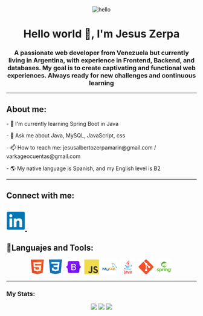 <div id="header" align="center">
    <img src="https://media.giphy.com/media/Wj7lNjMNDxSmc/giphy.gif" alt="hello" width="300">
    <h1 align="center">Hello world 👋, I'm Jesus Zerpa</h1>
    <h3 align="center">A passionate web developer from Venezuela but currently living in Argentina, with experience in Frontend, Backend, and databases. My goal is to create captivating and functional web experiences. Always ready for new challenges and continuous learning</h3>
</div>
<hr>
<h2>About me:</h2>

<p>- 🌱 I'm currently learning Spring Boot in Java </p>
<p>- 💬 Ask me about Java, MySQL, JavaScript, css</p>
<p>- 📫 How to reach me: jesusalbertozerpamarin@gmail.com / varkageocuentas@gmail.com</p>
<p>- 🌎 My native language is Spanish, and my English level is B2</p>
<hr>
<h2>Connect with me:<h2>
<p><a href="https://www.linkedin.com/in/jesus-alberto-zerpa-marin-818ba3198/"><img src="https://github.com/devicons/devicon/blob/master/icons/linkedin/linkedin-original.svg" alt="LindedIn" title="LinkedInd" width="50" height="50"/>&nbsp;</a></p>

<h2>💫Languajes and Tools:</h2>
<div align="center">
    <img src="https://github.com/devicons/devicon/blob/master/icons/html5/html5-original.svg" alt="HTML5" title="HTML5" width="40" height="40"/>&nbsp;
    <img src="https://github.com/devicons/devicon/blob/master/icons/css3/css3-plain.svg" alt="CSS3" title="CSS3" width="40" height="40"/>&nbsp;
    <img src="https://github.com/devicons/devicon/blob/master/icons/bootstrap/bootstrap-original.svg" alt="bootstrap" title="bootstrap" width="40" height="40"/>&nbsp;
    <img src="https://github.com/devicons/devicon/blob/master/icons/javascript/javascript-original.svg" alt="JS" title="JS" width="40" height="40"/>&nbsp;
    <img src="https://github.com/devicons/devicon/blob/master/icons/mysql/mysql-original-wordmark.svg" alt="mysql" title="mysql" width="40" height="40"/>&nbsp;
    <img src="https://github.com/devicons/devicon/blob/master/icons/java/java-original-wordmark.svg" alt="java" title="java" width="40" height="40"/>&nbsp;
    <img src="https://github.com/devicons/devicon/blob/master/icons/git/git-original.svg" alt="git" title="git" width="40" height="40"/>&nbsp;
    <img src="https://github.com/devicons/devicon/blob/master/icons/spring/spring-original-wordmark.svg" alt="spring" title="spring" width="40" height="40"/>&nbsp;
    
</div>
<hr>

### My Stats:
<div align="center">
    <img src="http://github-readme-streak-stats.herokuapp.com?user=varkageo&theme=dark&hide_border=true">
    <img src="https://github-readme-stats.vercel.app/api?username=varkageo&show_icons=true&theme=radical">
    <img src="https://github-readme-stats.vercel.app/api/top-langs/?username=varkageo&layout=compact">
</div>




<!--
**varkageo/varkageo** is a ✨ _special_ ✨ repository because its `README.md` (this file) appears on your GitHub profile.

Here are some ideas to get you started:

- 🔭 I’m currently working on ...

- 👯 I’m looking to collaborate on ...
- 🤔 I’m looking for help with ...


- 😄 Pronouns: ...

-->
